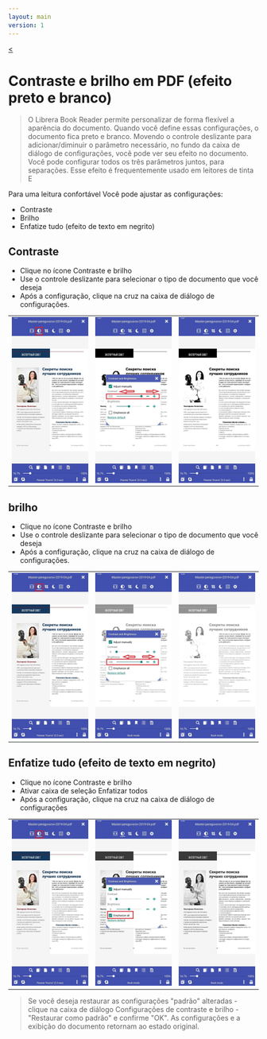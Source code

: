 ```yaml
---
layout: main
version: 1
---
```

[<](/wiki/faq/pt)

# Contraste e brilho em PDF (efeito preto e branco)

> O Librera Book Reader permite personalizar de forma flexível a aparência do documento.
Quando você define essas configurações, o documento fica preto e branco.
Movendo o controle deslizante para adicionar/diminuir o parâmetro necessário,
no fundo da caixa de diálogo de configurações, você pode ver seu efeito no documento.
Você pode configurar todos os três parâmetros juntos, para separações. Esse efeito é frequentemente usado em leitores de tinta E


Para uma leitura confortável Você pode ajustar as configurações:
* Contraste
* Brilho
* Enfatize tudo (efeito de texto em negrito)

## Contraste
* Clique no ícone Contraste e brilho
* Use o controle deslizante para selecionar o tipo de documento que você deseja
* Após a configuração, clique na cruz na caixa de diálogo de configurações.

||||
|-|-|-|
|![](10.jpg)|![](11.jpg)|![](12.jpg)|

## brilho
* Clique no ícone Contraste e brilho
* Use o controle deslizante para selecionar o tipo de documento que você deseja
* Após a configuração, clique na cruz na caixa de diálogo de configurações.

||||
|-|-|-|
|![](20.jpg)|![](21.jpg)|![](222.jpg)|


## Enfatize tudo (efeito de texto em negrito)
* Clique no ícone Contraste e brilho
* Ativar caixa de seleção Enfatizar todos
* Após a configuração, clique na cruz na caixa de diálogo de configurações

||||
|-|-|-|
|![](30.jpg)|![](31.jpg)|![](32.jpg)|

> Se você deseja restaurar as configurações &quot;padrão&quot; alteradas - clique na caixa de diálogo Configurações de contraste e brilho - &quot;Restaurar como padrão&quot; e confirme &quot;OK&quot;. As configurações e a exibição do documento retornam ao estado original.
